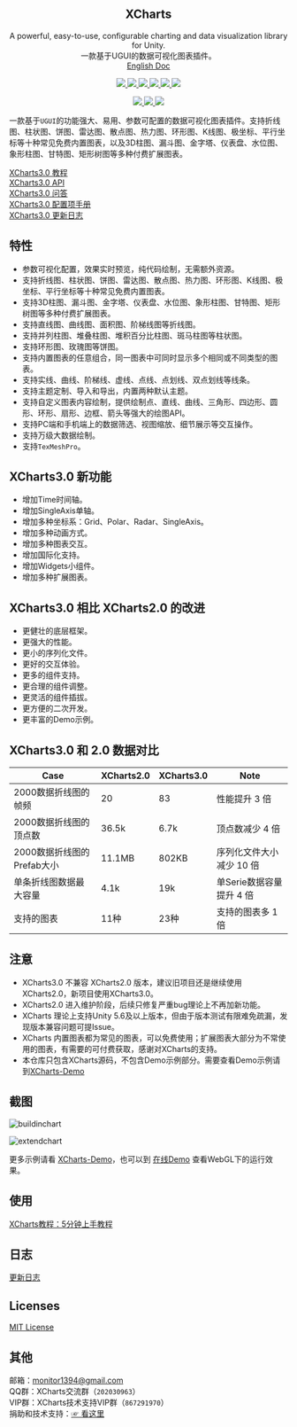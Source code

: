 <p align="center">
  <a href="">
    <img src="" alt="" width="" height="">
  </a>
</p>
<h2 align="center">XCharts</h3>
<p align="center">
  A powerful, easy-to-use, configurable charting and data visualization library for Unity.
  <br>
  一款基于UGUI的数据可视化图表插件。
  <br>
  <a href="Documentation/README-EN.md">English Doc</a>
</p>
<p align="center">
  <a href="https://github.com/XCharts-Team/XCharts/blob/master/LICENSE">
    <img src="https://img.shields.io/github/license/XCharts-Team/XCharts">
  </a>
  <a href="https://github.com/XCharts-Team/XCharts/releases">
    <img src="https://img.shields.io/github/v/release/XCharts-Team/XCharts?include_prereleases">
  </a>
  <a href="">
    <img src="https://img.shields.io/github/repo-size/monitor1394/unity-ugui-xcharts">
  </a>
  <a href="">
    <img src="https://img.shields.io/github/languages/code-size/monitor1394/unity-ugui-xcharts">
  </a>
  <a href="">
    <img src="https://img.shields.io/badge/Unity-5.6+-green">
  </a>
  <a href="">
    <img src="https://img.shields.io/badge/TextMeshPro-YES-green">
  </a>
</p>
<p align="center">
  <a href="">
    <img src="https://img.shields.io/github/stars/XCharts-Team/XCharts?style=social">
  </a>
  <a href="">
    <img src="https://img.shields.io/github/forks/XCharts-Team/XCharts?style=social">
  </a>
  <a href="">
    <img src="https://img.shields.io/github/issues-closed/XCharts-Team/XCharts?color=green&label=%20%20%20%20issues&logoColor=green&style=social">
  </a>
</p>

一款基于`UGUI`的功能强大、易用、参数可配置的数据可视化图表插件。支持折线图、柱状图、饼图、雷达图、散点图、热力图、环形图、K线图、极坐标、平行坐标等十种常见免费内置图表，以及3D柱图、漏斗图、金字塔、仪表盘、水位图、象形柱图、甘特图、矩形树图等多种付费扩展图表。

[XCharts3.0 教程](Documentation/XChartsTutorial01-ZH.md)  
[XCharts3.0 API](Documentation/XChartsAPI-ZH.md)  
[XCharts3.0 问答](Documentation/XChartsFAQ-ZH.md)  
[XCharts3.0 配置项手册](Documentation/XChartsConfiguration-ZH.md)  
[XCharts3.0 更新日志](CHANGELOG.md)  

## 特性

- 参数可视化配置，效果实时预览，纯代码绘制，无需额外资源。
- 支持折线图、柱状图、饼图、雷达图、散点图、热力图、环形图、K线图、极坐标、平行坐标等十种常见免费内置图表。
- 支持3D柱图、漏斗图、金字塔、仪表盘、水位图、象形柱图、甘特图、矩形树图等多种付费扩展图表。
- 支持直线图、曲线图、面积图、阶梯线图等折线图。
- 支持并列柱图、堆叠柱图、堆积百分比柱图、斑马柱图等柱状图。
- 支持环形图、玫瑰图等饼图。
- 支持内置图表的任意组合，同一图表中可同时显示多个相同或不同类型的图表。
- 支持实线、曲线、阶梯线、虚线、点线、点划线、双点划线等线条。
- 支持主题定制、导入和导出，内置两种默认主题。
- 支持自定义图表内容绘制，提供绘制点、直线、曲线、三角形、四边形、圆形、环形、扇形、边框、箭头等强大的绘图API。
- 支持PC端和手机端上的数据筛选、视图缩放、细节展示等交互操作。
- 支持万级大数据绘制。
- 支持`TexMeshPro`。

## XCharts3.0 新功能

- 增加Time时间轴。
- 增加SingleAxis单轴。
- 增加多种坐标系：Grid、Polar、Radar、SingleAxis。
- 增加多种动画方式。
- 增加多种图表交互。
- 增加国际化支持。
- 增加Widgets小组件。
- 增加多种扩展图表。

## XCharts3.0 相比 XCharts2.0 的改进

- 更健壮的底层框架。
- 更强大的性能。
- 更小的序列化文件。
- 更好的交互体验。
- 更多的组件支持。
- 更合理的组件调整。
- 更灵活的组件插拔。
- 更方便的二次开发。
- 更丰富的Demo示例。

## XCharts3.0 和 2.0 数据对比

| Case | XCharts2.0 | XCharts3.0 | Note |
| -- | -- | -- | -- |
| 2000数据折线图的帧频 | 20 | 83 | 性能提升 3 倍 |
| 2000数据折线图的顶点数 | 36.5k | 6.7k | 顶点数减少 4 倍 |
| 2000数据折线图的Prefab大小 | 11.1MB | 802KB | 序列化文件大小减少 10 倍 |
| 单条折线图数据最大容量 | 4.1k | 19k | 单Serie数据容量提升 4 倍 |
| 支持的图表 | 11种 |23种 | 支持的图表多 1 倍 |

## 注意

- XCharts3.0 不兼容 XCharts2.0 版本，建议旧项目还是继续使用XCharts2.0，新项目使用XCharts3.0。
- XCharts2.0 进入维护阶段，后续只修复严重bug理论上不再加新功能。
- XCharts 理论上支持Unity 5.6及以上版本，但由于版本测试有限难免疏漏，发现版本兼容问题可提Issue。
- XCharts 内置图表都为常见的图表，可以免费使用；扩展图表大部分为不常使用的图表，有需要的可付费获取，感谢对XCharts的支持。
- 本仓库只包含XCharts源码，不包含Demo示例部分。需要查看Demo示例请到[XCharts-Demo](https://github.com/XCharts-Team/XCharts-Demo)

## 截图

![buildinchart](https://github.com/XCharts-Team/XCharts-Demo/blob/master/buildinchart.png)

![extendchart](https://github.com/XCharts-Team/XCharts-Demo/blob/master/extendchart.png)

更多示例请看 [XCharts-Demo](https://github.com/XCharts-Team/XCharts-Demo)，也可以到 [在线Demo](https://xcharts-team.github.io/demo/) 查看WebGL下的运行效果。

## 使用

[XCharts教程：5分钟上手教程](Documentation/XChartsTutorial01-ZH.md)

## 日志

[更新日志](CHANGELOG.md)  

## Licenses

[MIT License](LICENSE.md)

## 其他

邮箱：monitor1394@gmail.com  
QQ群：XCharts交流群（`202030963`）  
VIP群：XCharts技术支持VIP群（`867291970`）  
捐助和技术支持：[☞ 看这里](Documentation/SUPPORT.md)
